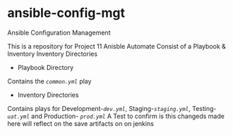 # ansible-config-mgt
Ansible Configuration Management

This is a repository for Project 11 Anisble Automate
Consist of a Playbook & Inventory Inventory Directories

* Playbook Directory

Contains the *`common.yml`* play

* Inventory Directories

Contains plays for Development-*`dev.yml`*, Staging-*`staging.yml`*,  Testing- *`uat.yml`* and Production- *`prod.yml`*
A Test to confirm is this changeds made here will reflect on the save artifacts on on jenkins
